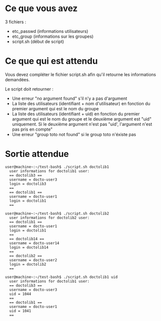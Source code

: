 # Ce que vous avez

3 fichiers :
 * etc_passwd (informations utilisateurs)
 * etc_group (informations sur les groupes)
 * script.sh (début de script)


# Ce que qui est attendu

Vous devez compléter le fichier script.sh afin qu'il retourne les informations demandées.

Le script doit retourner :
 * Une erreur "no argument found" s'il n'y a pas d'argument
 * La liste des utilisateurs (identifiant + nom d'utilisateur) en fonction du premier argument qui est le nom du groupe
 * La liste des utilisateurs (identifiant + uid) en fonction du premier argument qui est le nom du groupe et le deuxième argument est "uid" uniquement. Si le deuxième argument n'est pas "uid', l'argument n'est pas pris en compte"
 * Une erreur "group toto not found" si le group toto n'éxiste pas


# Sortie attendue

```
user@machine~:~/test-bash$ ./script.sh doctolib1
  user informations for doctolib1 user:
  == doctolib3 ==
  username = docto-user3
  login = doctolib3
  ==
  == doctolib1 ==
  username = docto-user1
  login = doctolib1
  ==

user@machine~:~/test-bash$ ./script.sh doctolib2
  user informations for doctolib2 user:
  == doctolib1 ==
  username = docto-user1
  login = doctolib1
  ==
  == doctolib14 ==
  username = docto-user14
  login = doctolib14
  ==
  == doctolib2 ==
  username = docto-user2
  login = doctolib2
  ==

user@machine~:~/test-bash$ ./script.sh doctolib1 uid
  user informations for doctolib1 user:
  == doctolib3 ==
  username = docto-user3
  uid = 1044
  ==
  == doctolib1 ==
  username = docto-user1
  uid = 1041
  ==
```

